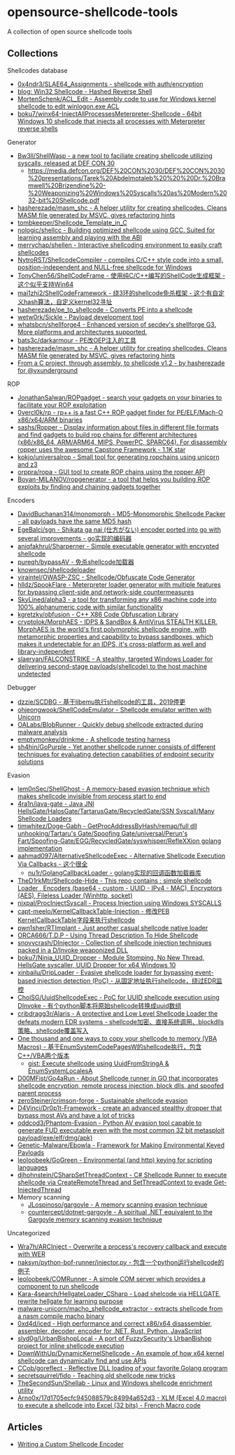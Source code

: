 # opensource-shellcode-tools

A collection of open source shellcode tools

## Collections

Shellcodes database

* [0x4ndr3/SLAE64_Assignments - shellcode with auth/encryption](https://gitlab.com/0x4ndr3/SLAE64_Assignments)
* [blog: Win32 Shellcode - Hashed Reverse Shell](https://blackcloud.me/Win32-shellcode-hashed/)
* [MortenSchenk/ACL_Edit - Assembly code to use for Windows kernel shellcode to edit winlogon.exe ACL](https://github.com/MortenSchenk/ACL_Edit)
* [boku7/winx64-InjectAllProcessesMeterpreter-Shellcode - 64bit Windows 10 shellcode that injects all processes with Meterpreter reverse shells](https://github.com/boku7/winx64-InjectAllProcessesMeterpreter-Shellcode)

Generator

* [Bw3ll/ShellWasp - a new tool to faciliate creating shellcode utilizing syscalls, released at DEF CON 30](https://github.com/Bw3ll/ShellWasp)
  * https://media.defcon.org/DEF%20CON%2030/DEF%20CON%2030%20presentations/Tarek%20Abdelmotaleb%20%20%20Dr.%20Bramwell%20Brizendine%20-%20Weaponizing%20Windows%20Syscalls%20as%20Modern%2032-bit%20Shellcode.pdf
* [hasherezade/masm_shc - A helper utility for creating shellcodes. Cleans MASM file generated by MSVC, gives refactoring hints](https://github.com/hasherezade/masm_shc)
* [tombkeeper/Shellcode_Template_in_C](https://github.com/tombkeeper/Shellcode_Template_in_C)
* [nologic/shellcc - Building optimized shellcode using GCC. Suited for learning assembly and playing with the ABI](https://github.com/nologic/shellcc)
* [merrychap/shellen - Interactive shellcoding environment to easily craft shellcodes](https://github.com/merrychap/shellen)
* [NytroRST/ShellcodeCompiler - compiles C/C++ style code into a small, position-independent and NULL-free shellcode for Windows](https://github.com/NytroRST/ShellcodeCompiler)
* [TonyChen56/ShellCodeFrame - 使用纯C/C++编写的ShellCode生成框架 - 这个似乎支持Win64](https://github.com/TonyChen56/ShellCodeFrame)
* [mai1zhi2/ShellCodeFramework - 绕3环的shellcode免杀框架 - 这个有自定义hash算法，自定义kernel32寻址](https://github.com/mai1zhi2/ShellCodeFramework)
* [hasherezade/pe_to_shellcode - Converts PE into a shellcode](https://github.com/hasherezade/pe_to_shellcode)
* [wetw0rk/Sickle - Payload development tool](https://github.com/wetw0rk/Sickle)
* [whatsbcn/shellforge4 - Enhanced version of secdev's shellforge G3. More platforms and architectures supported.](https://github.com/whatsbcn/shellforge4)
* [bats3c/darkarmour - PE改OEP注入的工具](https://github.com/bats3c/darkarmour)
* [hasherezade/masm_shc - A helper utility for creating shellcodes. Cleans MASM file generated by MSVC, gives refactoring hints](https://github.com/hasherezade/masm_shc)
* [From a C project, through assembly, to shellcode v1.2 - by hasherezade for @vxunderground](https://vxug.fakedoma.in/papers/VXUG/Exclusive/FromaCprojectthroughassemblytoshellcodeHasherezade.pdf)

ROP

* [JonathanSalwan/ROPgadget - search your gadgets on your binaries to facilitate your ROP exploitation](https://github.com/JonathanSalwan/ROPgadget)
* [0vercl0k/rp - rp++ is a fast C++ ROP gadget finder for PE/ELF/Mach-O x86/x64/ARM binaries](https://github.com/0vercl0k/rp)
* [sashs/Ropper - Display information about files in different file formats and find gadgets to build rop chains for different architectures (x86/x86_64, ARM/ARM64, MIPS, PowerPC, SPARC64). For disassembly ropper uses the awesome Capstone Framework - 1.1K star](https://github.com/sashs/Ropper)
* [kokjo/universalrop - Small tool for generating ropchains using unicorn and z3](https://github.com/kokjo/universalrop)
* [orppra/ropa - GUI tool to create ROP chains using the ropper API](https://github.com/orppra/ropa)
* [Boyan-MILANOV/ropgenerator - a tool that helps you building ROP exploits by finding and chaining gadgets together](https://github.com/Boyan-MILANOV/ropgenerator)

Encoders

* [DavidBuchanan314/monomorph - MD5-Monomorphic Shellcode Packer - all payloads have the same MD5 hash](https://github.com/DavidBuchanan314/monomorph)
* [EgeBalci/sgn - Shikata ga nai (仕方がない) encoder ported into go with several improvements - go实现的编码器](https://github.com/EgeBalci/sgn)
* [aniqfakhrul/Sharperner - Simple executable generator with encrypted shellcode](https://github.com/aniqfakhrul/Sharperner)
* [pureqh/bypassAV - 免杀shellcode加载器](https://github.com/pureqh/bypassAV)
* [knownsec/shellcodeloader](https://github.com/knownsec/shellcodeloader)
* [viraintel/OWASP-ZSC - Shellcode/Obfuscate Code Generator](https://github.com/viraintel/OWASP-ZSC)
* [hlldz/SpookFlare - Meterpreter loader generator with multiple features for bypassing client-side and network-side countermeasures](https://github.com/hlldz/SpookFlare)
* [SkyLined/alpha3 - a tool for transforming any x86 machine code into 100% alphanumeric code with similar functionality](https://github.com/SkyLined/alpha3)
* [kgretzky/obfusion - C++ X86 Code Obfuscation Library](https://github.com/kgretzky/obfusion)
* [cryptolok/MorphAES - IDPS & SandBox & AntiVirus STEALTH KILLER. MorphAES is the world's first polymorphic shellcode engine, with metamorphic properties and capability to bypass sandboxes, which makes it undetectable for an IDPS, it's cross-platform as well and library-independent](https://github.com/cryptolok/MorphAES)
* [slaeryan/FALCONSTRIKE - A stealthy, targeted Windows Loader for delivering second-stage payloads(shellcode) to the host machine undetected](https://github.com/slaeryan/FALCONSTRIKE)

Debugger

* [dzzie/SCDBG - 基于libemu执行shellcode的工具，2019停更](https://github.com/dzzie/SCDBG)
* [ohjeongwook/ShellCodeEmulator - Shellcode emulator written with Unicorn](https://github.com/ohjeongwook/ShellCodeEmulator)
* [OALabs/BlobRunner - Quickly debug shellcode extracted during malware analysis](https://github.com/OALabs/BlobRunner)
* [emptymonkey/drinkme - A shellcode testing harness](https://github.com/emptymonkey/drinkme)
* [sh4hin/GoPurple - Yet another shellcode runner consists of different techniques for evaluating detection capabilities of endpoint security solutions](https://github.com/sh4hin/GoPurple)

Evasion

* [lem0nSec/ShellGhost - A memory-based evasion technique which makes shellcode invisible from process start to end](https://github.com/lem0nSec/ShellGhost)
* [4ra1n/java-gate - Java JNI HellsGate/HalosGate/TartarusGate/RecycledGate/SSN Syscall/Many Shellcode Loaders](https://github.com/4ra1n/java-gate)
* [timwhitez/Doge-Gabh - GetProcAddressByHash/remap/full dll unhooking/Tartaru's Gate/Spoofing Gate/universal/Perun's Fart/Spoofing-Gate/EGG/RecycledGate/syswhisper/RefleXXion golang implementation](https://github.com/timwhitez/Doge-Gabh)
* [aahmad097/AlternativeShellcodeExec - Alternative Shellcode Execution Via Callbacks - 这个很全](https://github.com/aahmad097/AlternativeShellcodeExec)
  * [nu1r/GolangCallbackLoader - golang实现的回调函数加载器库](https://github.com/nu1r/GolangCallbackLoader)
* [TheD1rkMtr/Shellcode-Hide - This repo contains : simple shellcode Loader , Encoders (base64 - custom - UUID - IPv4 - MAC), Encryptors (AES), Fileless Loader (Winhttp, socket)](https://github.com/TheD1rkMtr/Shellcode-Hide)
* [nixpal/ProcInjectSyscall - Process Injection using Windows SYSCALLS](https://github.com/nixpal/ProcInjectSyscall)
* [capt-meelo/KernelCallbackTable-Injection - 修改PEB KernelCallbackTable字段来执行shellcode](https://github.com/capt-meelo/KernelCallbackTable-Injection)
* [pwn1sher/RTImplant - Just another casual shellcode native loader](https://github.com/pwn1sher/RTImplant)
* [ORCA666/T.D.P - Using Thread Description To Hide Shellcode](https://github.com/ORCA666/T.D.P)
* [snovvcrash/DInjector - Collection of shellcode injection techniques packed in a D/Invoke weaponized DLL](https://github.com/snovvcrash/DInjector)
* [boku7/Ninja_UUID_Dropper - Module Stomping, No New Thread, HellsGate syscaller, UUID Dropper for x64 Windows 10](https://github.com/boku7/Ninja_UUID_Dropper)
* [xinbailu/DripLoader - Evasive shellcode loader for bypassing event-based injection detection (PoC) - 从固定地址执行shellcode，绕过EDR监控](https://github.com/xinbailu/DripLoader)
* [ChoiSG/UuidShellcodeExec - PoC for UUID shellcode execution using DInvoke - 有个python脚本将原始shellcode转换成uuid数组](https://github.com/ChoiSG/UuidShellcodeExec)
* [cribdragg3r/Alaris - A protective and Low Level Shellcode Loader the defeats modern EDR systems - shellcode加密、直接系统调用、blockdlls策略、shellcode覆盖写入](https://github.com/cribdragg3r/Alaris)
* [One thousand and one ways to copy your shellcode to memory (VBA Macros) - 基于EnumSystemCodePagesW的shellcode执行，包含C++/VBA两个版本](https://adepts.of0x.cc/alternatives-copy-shellcode/)
  * [gist: Execute shellcode using UuidFromStringA & EnumSystemLocalesA](https://gist.github.com/rxwx/c5e0e5bba8c272eb6daa587115ae0014)
* [D00MFist/Go4aRun - About Shellcode runner in GO that incorporates shellcode encryption, remote process injection, block dlls, and spoofed parent process](https://github.com/D00MFist/Go4aRun)
* [zeroSteiner/crimson-forge - Sustainable shellcode evasion](https://github.com/zeroSteiner/crimson-forge)
* [D4Vinci/Dr0p1t-Framework - create an advanced stealthy dropper that bypass most AVs and have a lot of tricks](https://github.com/D4Vinci/Dr0p1t-Framework)
* [oddcod3/Phantom-Evasion - Python AV evasion tool capable to generate FUD executable even with the most common 32 bit metasploit payload(exe/elf/dmg/apk)](https://github.com/oddcod3/Phantom-Evasion)
* [Genetic-Malware/Ebowla - Framework for Making Environmental Keyed Payloads](https://github.com/Genetic-Malware/Ebowla)
* [leoloobeek/GoGreen - Environmental (and http) keying for scripting languages](https://github.com/leoloobeek/GoGreen)
* [djhohnstein/CSharpSetThreadContext - C# Shellcode Runner to execute shellcode via CreateRemoteThread and SetThreadContext to evade Get-InjectedThread](https://github.com/djhohnstein/CSharpSetThreadContext)
* Memory scanning
  * [JLospinoso/gargoyle - A memory scanning evasion technique](https://github.com/JLospinoso/gargoyle)
  * [countercept/dotnet-gargoyle - A spiritual .NET equivalent to the Gargoyle memory scanning evasion technique](https://github.com/countercept/dotnet-gargoyle)

Uncategorized

* [Wra7h/ARCInject - Overwrite a process's recovery callback and execute with WER](https://github.com/Wra7h/ARCInject)
* [naksyn/python-bof-runner/injector.py - 包含一个python运行shellcode的例子](https://github.com/naksyn/python-bof-runner/blob/main/injector.py)
* [leoloobeek/COMRunner - A simple COM server which provides a component to run shellcode](https://github.com/leoloobeek/COMRunner)
* [Kara-4search/HellgateLoader_CSharp - Load shelcode via HELLGATE, rewrite hellgate for learning purpose](https://github.com/Kara-4search/HellgateLoader_CSharp)
* [malware-unicorn/macho_shellcode_extractor - extracts shellcode from a nasm compile macho binary](https://github.com/malware-unicorn/macho_shellcode_extractor)
* [0xd4d/iced - High performance and correct x86/x64 disassembler, assembler, decoder, encoder for .NET, Rust, Python, JavaScript](https://github.com/0xd4d/iced)
* [slyd0g/UrbanBishopLocal - A port of FuzzySecurity's UrbanBishop project for inline shellcode execution](https://github.com/slyd0g/UrbanBishopLocal)
* [DownWithUp/DynamicKernelShellcode - An example of how x64 kernel shellcode can dynamically find and use APIs](https://github.com/DownWithUp/DynamicKernelShellcode)
* [CCob/goreflect - Reflective DLL loading of your favorite Golang program](https://github.com/CCob/goreflect)
* [secretsquirrel/fido - Teaching old shellcode new tricks](https://github.com/secretsquirrel/fido)
* [TheSecondSun/Shellab - Linux and Windows shellcode enrichment utility](https://github.com/TheSecondSun/Shellab)
* [Arno0x/17d1705ecfc945088579c84994a652d3 - XLM (Excel 4.0 macro) to execute a shellcode into Excel (32 bits) - French Macro code](https://gist.github.com/Arno0x/17d1705ecfc945088579c84994a652d3)

## Articles

* [Writing a Custom Shellcode Encoder](https://medium.com/syscall59/writing-a-custom-shellcode-encoder-31816e767611)




